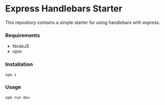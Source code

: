 # Express Handlebars Starter

This repository contains a simple starter for using handlebars with express.

### Requirements
- NodeJS
- npm

### Installation
```
npm i
```

### Usage
```
npm run dev
```